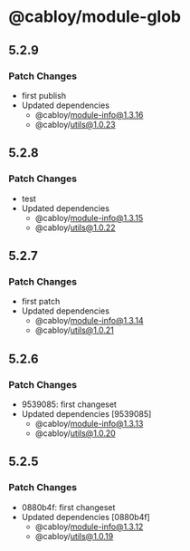 # @cabloy/module-glob

## 5.2.9

### Patch Changes

- first publish
- Updated dependencies
  - @cabloy/module-info@1.3.16
  - @cabloy/utils@1.0.23

## 5.2.8

### Patch Changes

- test
- Updated dependencies
  - @cabloy/module-info@1.3.15
  - @cabloy/utils@1.0.22

## 5.2.7

### Patch Changes

- first patch
- Updated dependencies
  - @cabloy/module-info@1.3.14
  - @cabloy/utils@1.0.21

## 5.2.6

### Patch Changes

- 9539085: first changeset
- Updated dependencies [9539085]
  - @cabloy/module-info@1.3.13
  - @cabloy/utils@1.0.20

## 5.2.5

### Patch Changes

- 0880b4f: first changeset
- Updated dependencies [0880b4f]
  - @cabloy/module-info@1.3.12
  - @cabloy/utils@1.0.19
